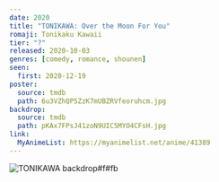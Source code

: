 ```yaml
---
date: 2020
title: "TONIKAWA: Over the Moon For You"
romaji: Tonikaku Kawaii
tier: "?"
released: 2020-10-03
genres: [comedy, romance, shounen]
seen:
  first: 2020-12-19
poster:
  source: tmdb
  path: 6u3VZhQP5ZzK7mUBZRVfeoruhcm.jpg
backdrop:
  source: tmdb
  path: pKAx7FPsJ41zoN9UIC5MYO4CFsH.jpg
link:
  MyAnimeList: https://myanimelist.net/anime/41389
---
```


![TONIKAWA backdrop#f#fb](https://image.tmdb.org/t/p/original/rnf2BDKeF1sxPEPhAcdvL0auuxr.jpg "Source: TMDB")

